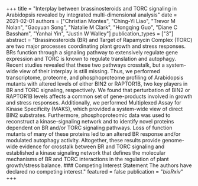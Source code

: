 +++
title = "Interplay between brassinosteroids and TORC signaling in Arabidopsis revealed by integrated multi-dimensional analysis"
date = 2021-02-01
authors = ["Christian Montes", "Ching-Yi Liao", "Trevor M Nolan", "Gaoyuan Song", "Natalie M Clark", "Hongqing Guo", "Diane C Bassham", "Yanhai Yin", "Justin W Walley"]
publication_types = ["3"]
abstract = "Brassinosteroids (BR) and Target of Rapamycin Complex (TORC) are two major processes coordinating plant growth and stress responses. BRs function through a signaling pathway to extensively regulate gene expression and TORC is known to regulate translation and autophagy. Recent studies revealed that these two pathways crosstalk, but a system-wide view of their interplay is still missing. Thus, we performed transcriptome, proteome, and phosphoproteome profiling of Arabidopsis mutants with altered levels of either BIN2 or RAPTOR1B, two key players in BR and TORC signaling, respectively. We found that perturbation of BIN2 or RAPTOR1B levels affects a common set of gene-products involved in growth and stress responses. Additionally, we performed Multiplexed Assay for Kinase Specificity (MAKS), which provided a system-wide view of direct BIN2 substrates. Furthermore, phosphoproteomic data was used to reconstruct a kinase-signaling network and to identify novel proteins dependent on BR and/or TORC signaling pathways. Loss of function mutants of many of these proteins led to an altered BR response and/or modulated autophagy activity. Altogether, these results provide genome-wide evidence for crosstalk between BR and TORC signaling and established a kinase signaling network that defines the molecular mechanisms of BR and TORC interactions in the regulation of plant growth/stress balance. ### Competing Interest Statement The authors have declared no competing interest."
featured = false
publication = "*bioRxiv*"
+++

